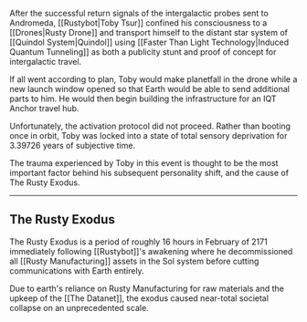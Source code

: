 After the successful return signals of the intergalactic probes sent to Andromeda, [[Rustybot|Toby Tsur]] confined his consciousness to a [[Drones|Rusty Drone]] and transport himself to the distant star system of [[Quindol System|Quindol]] using [[Faster Than Light Technology|Induced Quantum Tunneling]] as both a publicity stunt and proof of concept for intergalactic travel.

If all went according to plan, Toby would make planetfall in the drone while a new launch window opened so that Earth would be able to send additional parts to him. He would then begin building the infrastructure for an IQT Anchor travel hub.

Unfortunately, the activation protocol did not proceed. Rather than booting once in orbit, Toby was locked into a state of total sensory deprivation for 3.39726 years of subjective time.

The trauma experienced by Toby in this event is thought to be the most important factor behind his subsequent personality shift, and the cause of The Rusty Exodus.

---
## The Rusty Exodus

The Rusty Exodus is a period of roughly 16 hours in February of 2171 immediately following [[Rustybot]]'s awakening where he decommissioned all [[Rusty Manufacturing]] assets in the Sol system before cutting communications with Earth entirely.

Due to earth's reliance on Rusty Manufacturing for raw materials and the upkeep of the [[The Datanet]], the exodus caused near-total societal collapse on an unprecedented scale.